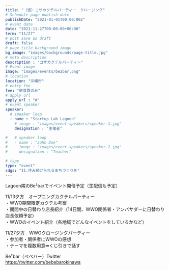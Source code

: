```yaml
---
title: "（仮）コザカクテルパーティー　クロージング"
# Schedule page publish date
publishDate: "2021-01-01T00:00:00Z"
# event date
date: "2021-11-27T00:00:00+06:00"
term: "11/27"
# post save as draft
draft: false
# page title background image
bg_image: "images/backgrounds/page-title.jpg"
# meta description
description : "コザカクテルパーティー"
# Event image
image: "images/events/be2bar.png"
# location
location: "沖縄市"
# entry fee
fee: "飲食費のみ"
# apply url
apply_url : "#"
# event speaker
speaker:
  # speaker loop
  - name : "Startup Lab Lagoon"
    # image : "images/event-speakers/speaker-1.jpg"
    designation : "主催者"

#   # speaker loop
#   - name : "John Doe"
#     image : "images/event-speakers/speaker-2.jpg"
#     designation : "Teacher"

# type
type: "event"
sdgs: "11.住み続けられるまちづくりを"
---
```


Lagoon隣のBe²barでイベント開催予定（生配信も予定）  
  
11/13夕方　オープニングカクテルパーティー  
・WWO期間限定カクテル考案  
・期間中の日替わり店長紹介（14日間、WWO関係者・アンバサダーに日替わり店長依頼予定）  
・WWOのイベント紹介（各地域でどんなイベントをしているかなど）  
  
11/27夕方　WWOクロージングパーティー  
・参加者・関係者にWWOの感想  
・テーマを複数用意➡︎くじ引きで話す  
  
Be²bar（ベベバー）Twitter  
https://twitter.com/bebebarokinawa